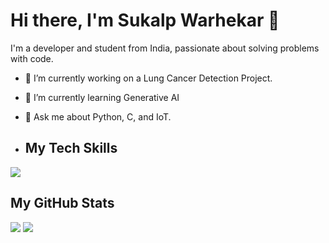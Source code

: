 # Hi there, I'm Sukalp Warhekar 👋

I'm a developer and student from India, passionate about solving problems with code.

- 🔭 I’m currently working on a Lung Cancer Detection Project.
- 🌱 I’m currently learning Generative AI
- 💬 Ask me about Python, C, and IoT.

- ## My Tech Skills

<p>
  <img src="https://skillicons.dev/icons?i=python,cpp,c,js,html,css,git" />
</p>

## My GitHub Stats

<p>
  <img src="https://github-readme-stats.vercel.app/api?username=hubsukalp&show_icons=true&theme=radical" />
  
  <img src="https://github-readme-stats.vercel.app/api/top-langs/?username=hubsukalp&layout=compact&theme=radical" />
</p>

